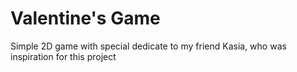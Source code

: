 # Valentine's Game
Simple 2D game with special dedicate to my friend Kasia, who was inspiration for this project 
